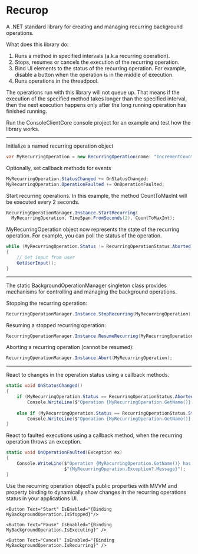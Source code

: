 # Recurop
A .NET standard library for creating and managing recurring background operations.

What does this library do:
1) Runs a method in specified intervals (a.k.a recurring operation).
2) Stops, resumes or cancels the execution of the recurring operation.
3) Bind UI elements to the status of the recurring operation. For example, disable a button when the operation is in the middle of execution.
4) Runs operations in the threadpool.

The operations run with this library will not queue up. That means if the execution of the specified method takes longer than the specified interval, then the next execution happens only after the long running operation has finished running.

Run the ConsoleClientCore console project for an example and test how the library works.

******************************

Initialize a named recurring operation object
```c#
var MyRecurringOperation = new RecurringOperation(name: "IncrementCounter");
```

Optionally, set callback methods for events
```c#
MyRecurringOperation.StatusChanged += OnStatusChanged;
MyRecurringOperation.OperationFaulted += OnOperationFaulted;
```

Start recurring operations. In this example, the method CountToMaxInt will be executed every 2 seconds.
```c#
RecurringOperationManager.Instance.StartRecurring(
  MyRecurringOperation, TimeSpan.FromSeconds(2), CountToMaxInt);
```

MyRecurringOperation object now represents the state of the recurring operation. For example, you can poll the status of the operation.
```c#
while (MyRecurringOperation.Status != RecurringOperationStatus.Aborted)
{
    // Get input from user
    GetUserInput();
}
```

***

The static BackgroundOperationManager singleton class provides mechanisms for controlling  and managing the background operations.

Stopping the recurring operation:
```c#
RecurringOperationManager.Instance.StopRecurring(MyRecurringOperation);
```

Resuming a stopped recurring operation:
```c#
RecurringOperationManager.Instance.ResumeRecurring(MyRecurringOperation);
```

Aborting a recurring operation (cannot be resumed):
```c#
RecurringOperationManager.Instance.Abort(MyRecurringOperation);
```

***

React to changes in the operation status using a callback methods.
```c#
static void OnStatusChanged()
{
    if (MyRecurringOperation.Status == RecurringOperationStatus.Aborted)
        Console.WriteLine($"Operation {MyRecurringOperation.GetName()} has been aborted.");
        
    else if (MyRecurringOperation.Status == RecurringOperationStatus.Stopped)
        Console.WriteLine($"Operation {MyRecurringOperation.GetName()} has stopped.");
}
```

React to faulted executions using a callback method, when the recurring operation throws an exception.
```c#
static void OnOperationFaulted(Exception ex)
{
    Console.WriteLine($"Operation {MyRecurringOperation.GetName()} has faulted: " +
                      $"{MyRecurringOperation.Exception?.Message}");
}
```

Use the recurring operation object's public properties with MVVM and property binding to dynamically show changes in the recurring operations status in your applications UI.
```xaml
<Button Text="Start" IsEnabled="{Binding MyBackgroundOperation.IsStopped}"/>

<Button Text="Pause" IsEnabled="{Binding MyBackgroundOperation.IsExecuting}" />

<Button Text="Cancel" IsEnabled="{Binding MyBackgroundOperation.IsRecurring}" />
```
